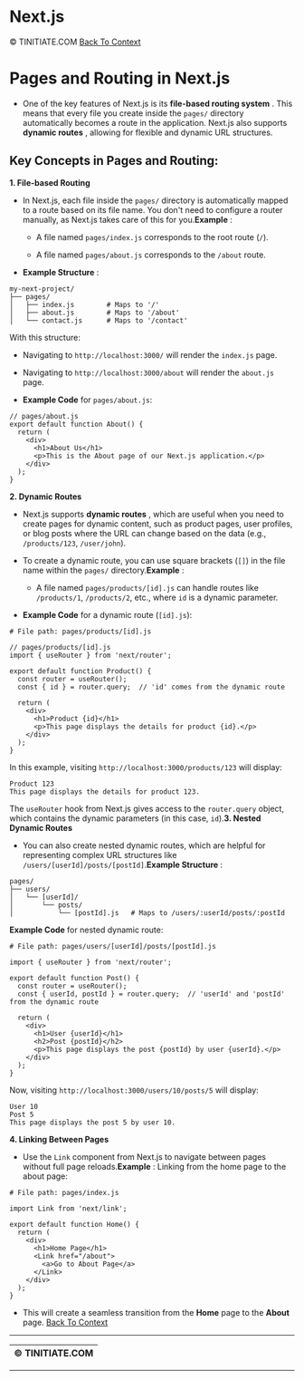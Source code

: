# Next.js 

© TINITIATE.COM
[Back To Context](README.md) 
# Pages and Routing in Next.js 
 
- One of the key features of Next.js is its **file-based routing system** . This means that every file you create inside the `pages/` directory automatically becomes a route in the application. Next.js also supports **dynamic routes** , allowing for flexible and dynamic URL structures.

## Key Concepts in Pages and Routing: 
**1. File-based Routing**  
- In Next.js, each file inside the `pages/` directory is automatically mapped to a route based on its file name. You don't need to configure a router manually, as Next.js takes care of this for you.**Example** : 
  - A file named `pages/index.js` corresponds to the root route (`/`).
 
  - A file named `pages/about.js` corresponds to the `/about` route.
 
- **Example Structure** :


```Copy code
my-next-project/
├── pages/
│   ├── index.js        # Maps to '/'
│   ├── about.js        # Maps to '/about'
│   └── contact.js      # Maps to '/contact'
```

With this structure:
 
- Navigating to `http://localhost:3000/` will render the `index.js` page.
 
- Navigating to `http://localhost:3000/about` will render the `about.js` page.
 
- **Example Code**  for `pages/about.js`:


```Copy code
// pages/about.js
export default function About() {
  return (
    <div>
      <h1>About Us</h1>
      <p>This is the About page of our Next.js application.</p>
    </div>
  );
}
```
**2. Dynamic Routes**  
- Next.js supports **dynamic routes** , which are useful when you need to create pages for dynamic content, such as product pages, user profiles, or blog posts where the URL can change based on the data (e.g., `/products/123`, `/user/john`).
 
- To create a dynamic route, you can use square brackets (`[]`) in the file name within the `pages/` directory.**Example** : 
  - A file named `pages/products/[id].js` can handle routes like `/products/1`, `/products/2`, etc., where `id` is a dynamic parameter.
 
- **Example Code**  for a dynamic route (`[id].js`):


```Copy code
# File path: pages/products/[id].js
```


```Copy code
// pages/products/[id].js
import { useRouter } from 'next/router';

export default function Product() {
  const router = useRouter();
  const { id } = router.query;  // 'id' comes from the dynamic route

  return (
    <div>
      <h1>Product {id}</h1>
      <p>This page displays the details for product {id}.</p>
    </div>
  );
}
```
In this example, visiting `http://localhost:3000/products/123` will display:

```Copy code
Product 123
This page displays the details for product 123.
```
The `useRouter` hook from Next.js gives access to the `router.query` object, which contains the dynamic parameters (in this case, `id`).**3. Nested Dynamic Routes**  
- You can also create nested dynamic routes, which are helpful for representing complex URL structures like `/users/[userId]/posts/[postId]`.**Example Structure** :

```Copy code
pages/
├── users/
│   └── [userId]/
│       └── posts/
│           └── [postId].js   # Maps to /users/:userId/posts/:postId
```
**Example Code**  for nested dynamic route:

```Copy code
# File path: pages/users/[userId]/posts/[postId].js
```


```Copy code
import { useRouter } from 'next/router';

export default function Post() {
  const router = useRouter();
  const { userId, postId } = router.query;  // 'userId' and 'postId' from the dynamic route

  return (
    <div>
      <h1>User {userId}</h1>
      <h2>Post {postId}</h2>
      <p>This page displays the post {postId} by user {userId}.</p>
    </div>
  );
}
```
Now, visiting `http://localhost:3000/users/10/posts/5` will display:

```Copy code
User 10
Post 5
This page displays the post 5 by user 10.
```
**4. Linking Between Pages**  
- Use the `Link` component from Next.js to navigate between pages without full page reloads.**Example** : Linking from the home page to the about page:

```Copy code
# File path: pages/index.js
```


```Copy code
import Link from 'next/link';

export default function Home() {
  return (
    <div>
      <h1>Home Page</h1>
      <Link href="/about">
        <a>Go to About Page</a>
      </Link>
    </div>
  );
}
```
 
- This will create a seamless transition from the **Home**  page to the **About**  page.
[Back To Context](README.md) 

---

| © TINITIATE.COM | 
| --- | 


---